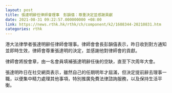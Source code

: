 ```yaml
---
layout: post
title: 張達明辭任律師會理事　彭韻僖：尊重決定並感謝貢獻
date: 2021-08-31 09:22:57.000000000 +08:00
link: https://news.rthk.hk/rthk/ch/component/k2/1608344-20210831.htm
categories: rthk
---
```


港大法律學者張達明辭任律師會理事。律師會會長彭韻僖表示，昨日收到對方通知並即時生效，律師會尊重張達明的決定，並感謝他對律師會的貢獻。

律師會將按會章，由一名會員填補張達明辭任後的空缺，直至下次周年大會。

張達明昨日在社交網頁表示，雖然自己的任期明年才屆滿，但決定提前辭去理事一職，以便集中精力處理其他事項，特別推廣免費法律諮詢服務，以及保持生活平衡。
